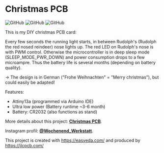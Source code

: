 # Christmas PCB
![GitHub](https://img.shields.io/badge/Cool%20gift-Yes-success?style=plastic)
![GitHub](https://img.shields.io/badge/Nerdfactor-100%25-blue?style=plastic)
![GitHub](https://img.shields.io/github/license/wochenend-werkstatt/Christmas_PCB?style=plastic)

This is my DIY christmas PCB card:

Every few seconds the running light starts, in between Rudolph's (Rudolph the red nosed reindeer) nose lights up. The red LED on Rudolph's nose is with PWM control. Otherwise the microcontroller is in deep sleep mode (SLEEP_MODE_PWR_DOWN) and power consumption drops to a few microampre. Thus the battery life is several months (depending on battery quality).

→ The design is in German ("Frohe Weihnachten" = "Merry christmas"), but could easily be adapted!

Features:
* Attiny13a (programmed via Arduino IDE)
* Ultra low power (Battery runtime ~3-6 month)
* Battery: CR2032 (also functions as stand)
 
More details about this project: **[Christmas PCB](https://www.instagram.com/p/B6VbiX6IcKh/)**.

Instagram profil: **[@Wochenend_Werkstatt](https://www.instagram.com/wochenend_werkstatt/)**.


This project is created with https://easyeda.com/ and produced by https://jlcpcb.com/

